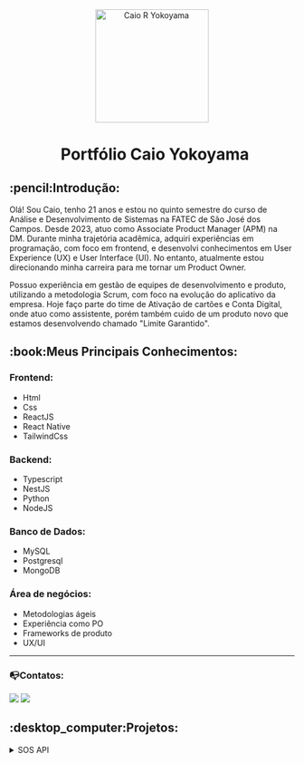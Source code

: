 <div align="center">
  <img src="https://github.com/user-attachments/assets/1bf91e55-792b-4626-ba42-067b8efedbe7" alt="Caio R Yokoyama" width="200" height="200">
  <h1 style="margin-left: 10px;">Portfólio Caio Yokoyama</h1>
</div>

<h2> :pencil:Introdução:</h2>
<p>Olá! Sou Caio, tenho 21 anos e estou no quinto semestre do curso de Análise e Desenvolvimento de Sistemas na FATEC de São José dos Campos. Desde 2023, atuo como Associate Product Manager (APM) na DM. Durante minha trajetória acadêmica, adquiri experiências em programação, com foco em frontend, e desenvolvi conhecimentos em User Experience (UX) e User Interface (UI). No entanto, atualmente estou direcionando minha carreira para me tornar um Product Owner.</p>
<p>Possuo experiência em gestão de equipes de desenvolvimento e produto, utilizando a metodologia Scrum, com foco na evolução do aplicativo da empresa. Hoje faço parte do time de Ativação de cartões e Conta Digital, onde atuo como assistente, porém também cuido de um produto novo que estamos desenvolvendo chamado "Limite Garantido".</p>

<h2> :book:Meus Principais Conhecimentos:</h2>

<h3>Frontend:</h3>
<ul>
  <li>Html</li>
  <li>Css</li>
  <li>ReactJS</li>
  <li>React Native</li>
  <li>TailwindCss</li>
</ul>
<h3>Backend:</h3>
<ul>
  <li>Typescript</li>
  <li>NestJS</li>
  <li>Python</li>
  <li>NodeJS</li>
</ul>
<h3>Banco de Dados:</h3>
<ul>
  <li>MySQL</li>
  <li>Postgresql</li>
  <li>MongoDB</li>
</ul>
<h3>Área de negócios:</h3>
<ul>
  <li>Metodologias ágeis</li>
  <li>Experiência como PO</li>
  <li>Frameworks de produto</li>
  <li>UX/UI</li>
</ul>

---

### :mailbox_with_no_mail:Contatos:
<a href = "mailto:caio.rodriguesyokoyama@gmail.com"><img src="https://img.shields.io/badge/Gmail-D14836?style=for-the-badge&logo=gmail&logoColor=white" target="_blank"></a>
  <a href="https://linkedin.com/in/caioyokoyama" target="_blank"><img src="https://img.shields.io/badge/-LinkedIn-%230077B5?style=for-the-badge&logo=linkedin&logoColor=white" target="_blank"></a>

<h2> :desktop_computer:Projetos:</h2>

<details>
<summary>SOS API</summary>
<h3>Projeto do primeiro semestre: SOS API</h3>
Repositório: https://github.com/apiFatec/SOS_API
<br></br>
<strong>Cliente:</strong> FATEC São José dos Campos
<hr>
<h3> Desafio proposto: </h3> 
<p>- Uma maneira de identificar os computadores com defeito, nos laboratórios da FATEC e assim o suporte ficar ciente de qual máquina, em qual sala e qual andar ela está.</p>

<h3>Solução apresentada:</h3>
<p>- Criar um sistema de registro para os computadores com defeito dos laboratórios da Fatec, onde o sistema identifique as máquinas com problema e comunique o suporte da Fatec.</p>
<hr>
<h3>Minhas contribuições:</h3>
<p>- Nesse projeto, fui responsável por ser o Scrum Master da Equipe, ou seja, fazer todo o gerenciamento de tração e andamento do projeto, além disso acompanhava de perto o desempenho individual de cada membro do time, também focado em retirar quaisquer impeditivos durante o processo de desenvolvimento.</p>
<p>- Em quesito desenvolvimento, também cuidei de uma parte da prototipação e do desenvolvimento de grande parte das telas do front.</p>
<hr>
<h3>Hard Skills:</h3>
<ul>
  <li>Html</li>
  <li>Css</li>
  <li>Bootstrap</li>
</ul>
<h3>Soft Skills:</h3>
<ul>
  <li>Gestão de equipe como Scrum Master</li>
  <li>Comunicação de forma clara e amigável com toda equipe</li>
</ul>
</details>
